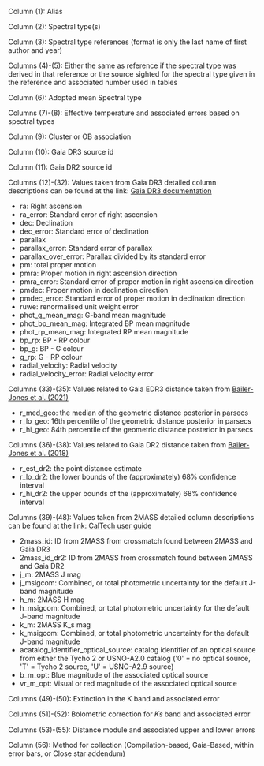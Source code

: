 Column (1): Alias 

Column (2): Spectral type(s)

Column (3): Spectral type references (format is only the last name of first author and year)

Columns (4)-(5): Either the same as reference if the spectral type was derived in that reference or the source sighted for the spectral type given in the reference and associated number used in tables

Column (6): Adopted mean Spectral type

Columns (7)-(8): Effective temperature and associated errors based on spectral types

Column (9): Cluster or OB association

Column (10): Gaia DR3 source id

Column (11): Gaia DR2 source id

Columns (12)-(32): Values taken from Gaia DR3 detailed column descriptions can be found at the link: [Gaia DR3 documentation](https://gea.esac.esa.int/archive/documentation/GDR3/Gaia_archive/chap_datamodel/sec_dm_main_source_catalogue/ssec_dm_gaia_source.html)
 - ra: Right ascension
 - ra_error: Standard error of right ascension
 - dec: Declination
 - dec_error: Standard error of declination
 - parallax
 - parallax_error: Standard error of parallax
 - parallax_over_error: Parallax divided by its standard error
 - pm: total proper motion
 - pmra: Proper motion in right ascension direction
 - pmra_error: Standard error of proper motion in right ascension direction
 - pmdec: Proper motion in declination direction
 - pmdec_error: Standard error of proper motion in declination direction
 - ruwe: renormalised unit weight error
 - phot_g_mean_mag: G-band mean magnitude
 - phot_bp_mean_mag: Integrated BP mean magnitude
 - phot_rp_mean_mag: Integrated RP mean magnitude
 - bp_rp: BP - RP colour
 - bp_g: BP - G colour
 - g_rp: G - RP colour
 - radial_velocity: Radial velocity
 - radial_velocity_error: Radial velocity error

Columns (33)-(35): Values related to Gaia EDR3 distance taken from [Bailer-Jones et al. (2021)](https://ui.adsabs.harvard.edu/abs/2021AJ....161..147B)
 - r_med_geo: the median of the geometric distance posterior in parsecs
 - r_lo_geo: 16th percentile of the geometric distance posterior in parsecs
 - r_hi_geo: 84th percentile of the geometric distance posterior in parsecs

Columns (36)-(38): Values related to Gaia DR2 distance taken from [Bailer-Jones et al. (2018)](http://dx.doi.org/10.3847/1538-3881/aacb21)
 - r_est_dr2: the point distance estimate
 - r_lo_dr2: the lower bounds of the (approximately) 68% confidence interval
 - r_hi_dr2: the upper bounds of the (approximately) 68% confidence interval

Columns (39)-(48): Values taken from 2MASS detailed column descriptions can be found at the link: [CalTech user guide](https://www.ipac.caltech.edu/2mass/releases/allsky/doc/sec2_2a.html)
  -  2mass_id: ID from 2MASS from crossmatch found between 2MASS and Gaia DR3
  -  2mass_id_dr2: ID from 2MASS from crossmatch found between 2MASS and Gaia DR2
  -  j_m: 2MASS J mag
  -  j_msigcom: Combined, or total photometric uncertainty for the default J-band magnitude
  -  h_m: 2MASS H mag
  -  h_msigcom: Combined, or total photometric uncertainty for the default J-band magnitude
  -  k_m: 2MASS K_s mag
  -  k_msigcom: Combined, or total photometric uncertainty for the default J-band magnitude
  -  acatalog_identifier_optical_source: catalog identifier of an optical source from either the Tycho 2 or USNO-A2.0 catalog ('0' = no optical source, 'T' = Tycho 2 source, 'U' = USNO-A2.9 source)
  -  b_m_opt: Blue magnitude of the associated optical source
  -  vr_m_opt: Visual or red magnitude of the associated optical source

Columns (49)-(50): Extinction in the K band and associated error

Columns (51)-(52): Bolometric correction for 𝐾𝑠 band and associated error

Columns (53)-(55): Distance module and associated upper and lower errors

Column (56): Method for collection (Compilation-based, Gaia-Based, within error bars, or Close star addendum)

